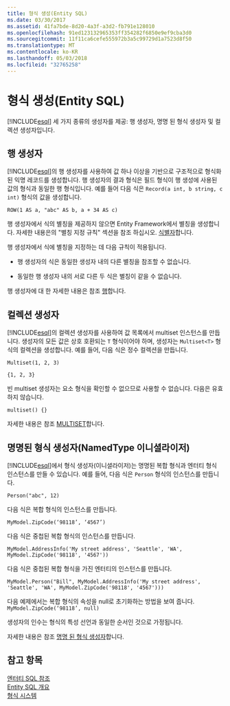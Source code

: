 ```yaml
---
title: 형식 생성(Entity SQL)
ms.date: 03/30/2017
ms.assetid: 41fa7bde-8d20-4a3f-a3d2-fb791e128010
ms.openlocfilehash: 91ed123132965353ff354282f6850e9ef9cba3d0
ms.sourcegitcommit: 11f11ca6cefe555972b3a5c99729d1a7523d8f50
ms.translationtype: MT
ms.contentlocale: ko-KR
ms.lasthandoff: 05/03/2018
ms.locfileid: "32765258"
---
```

# <a name="constructing-types-entity-sql"></a>형식 생성(Entity SQL)
[!INCLUDE[esql](../../../../../../includes/esql-md.md)] 세 가지 종류의 생성자를 제공: 행 생성자, 명명 된 형식 생성자 및 컬렉션 생성자입니다.  
  
## <a name="row-constructors"></a>행 생성자  
 [!INCLUDE[esql](../../../../../../includes/esql-md.md)]의 행 생성자를 사용하여 값 하나 이상을 기반으로 구조적으로 형식화된 익명 레코드를 생성합니다. 행 생성자의 결과 형식은 필드 형식이 행 생성에 사용된 값의 형식과 동일한 행 형식입니다. 예를 들어 다음 식은 `Record(a int, b string, c int)` 형식의 값을 생성합니다.  
  
 `ROW(1 AS a, "abc" AS b, a + 34 AS c)`  
  
 행 생성자에서 식의 별칭을 제공하지 않으면 Entity Framework에서 별칭을 생성합니다. 자세한 내용은의 "별칭 지정 규칙" 섹션을 참조 하십시오. [식별자](../../../../../../docs/framework/data/adonet/ef/language-reference/identifiers-entity-sql.md)합니다.  
  
 행 생성자에서 식에 별칭을 지정하는 데 다음 규칙이 적용됩니다.  
  
-   행 생성자의 식은 동일한 생성자 내의 다른 별칭을 참조할 수 없습니다.  
  
-   동일한 행 생성자 내의 서로 다른 두 식은 별칭이 같을 수 없습니다.  
  
 행 생성자에 대 한 자세한 내용은 참조 [행](../../../../../../docs/framework/data/adonet/ef/language-reference/row-entity-sql.md)합니다.  
  
## <a name="collection-constructors"></a>컬렉션 생성자  
 [!INCLUDE[esql](../../../../../../includes/esql-md.md)]의 컬렉션 생성자를 사용하여 값 목록에서 multiset 인스턴스를 만듭니다. 생성자의 모든 값은 상호 호환되는 `T` 형식이어야 하며, 생성자는 `Multiset<T>` 형식의 컬렉션을 생성합니다. 예를 들어, 다음 식은 정수 컬렉션을 만듭니다.  
  
 `Multiset(1, 2, 3)`  
  
 `{1, 2, 3}`  
  
 빈 multiset 생성자는 요소 형식을 확인할 수 없으므로 사용할 수 없습니다. 다음은 유효하지 않습니다.  
  
 `multiset() {}`  
  
 자세한 내용은 참조 [MULTISET](../../../../../../docs/framework/data/adonet/ef/language-reference/multiset-entity-sql.md)합니다.  
  
## <a name="named-type-constructors-namedtype-initializers"></a>명명된 형식 생성자(NamedType 이니셜라이저)  
 [!INCLUDE[esql](../../../../../../includes/esql-md.md)]에서 형식 생성자(이니셜라이저)는 명명된 복합 형식과 엔터티 형식 인스턴스를 만들 수 있습니다. 예를 들어, 다음 식은 `Person` 형식의 인스턴스를 만듭니다.  
  
 `Person("abc", 12)`  
  
 다음 식은 복합 형식의 인스턴스를 만듭니다.  
  
 `MyModel.ZipCode(‘98118’, ‘4567’)`  
  
 다음 식은 중첩된 복합 형식의 인스턴스를 만듭니다.  
  
 `MyModel.AddressInfo('My street address', 'Seattle', 'WA', MyModel.ZipCode('98118', '4567'))`  
  
 다음 식은 중첩된 복합 형식을 가진 엔터티의 인스턴스를 만듭니다.  
  
 `MyModel.Person("Bill", MyModel.AddressInfo('My street address', 'Seattle', 'WA', MyModel.ZipCode('98118', '4567')))`  
  
 다음 예제에서는 복합 형식의 속성을 null로 초기화하는 방법을 보여 줍니다. `MyModel.ZipCode(‘98118’, null)`  
  
 생성자의 인수는 형식의 특성 선언과 동일한 순서인 것으로 가정됩니다.  
  
 자세한 내용은 참조 [명명 된 형식 생성자](../../../../../../docs/framework/data/adonet/ef/language-reference/named-type-constructor-entity-sql.md)합니다.  
  
## <a name="see-also"></a>참고 항목  
 [엔터티 SQL 참조](../../../../../../docs/framework/data/adonet/ef/language-reference/entity-sql-reference.md)  
 [Entity SQL 개요](../../../../../../docs/framework/data/adonet/ef/language-reference/entity-sql-overview.md)  
 [형식 시스템](../../../../../../docs/framework/data/adonet/ef/language-reference/type-system-entity-sql.md)
